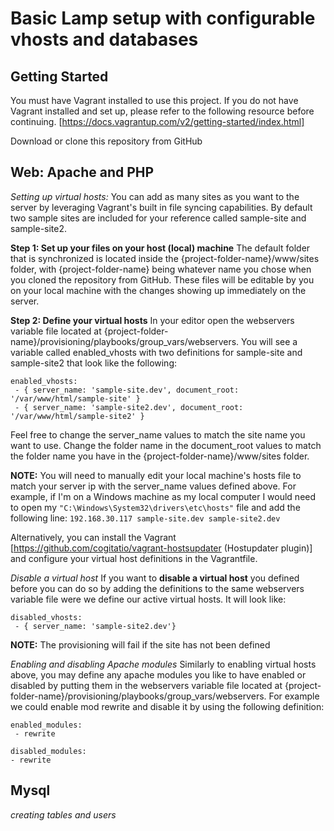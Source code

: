 # Basic Lamp setup with configurable vhosts and databases

## Getting Started
You must have Vagrant installed to use this project. If you do not have
Vagrant installed and set up, please refer to the following resource
before continuing.
[https://docs.vagrantup.com/v2/getting-started/index.html]


Download or clone this repository from GitHub


## Web: Apache and PHP
*Setting up virtual hosts:*
You can add as many sites as you want to the server by leveraging Vagrant's
built in file syncing capabilities. By default two sample sites are included
for your reference called sample-site and sample-site2.

__Step 1: Set up your files on your host (local) machine__
The default folder that is synchronized is located inside the
{project-folder-name}/www/sites folder, with {project-folder-name} being whatever
name you chose when you cloned the repository from GitHub. These files will
be editable by you on your local machine with the changes showing up immediately
on the server.

__Step 2: Define your virtual hosts__
In your editor open the webservers variable file located at
{project-folder-name}/provisioning/playbooks/group_vars/webservers.
You will see a variable called enabled_vhosts with two definitions for
sample-site and sample-site2 that look like the following:
```
enabled_vhosts:
 - { server_name: 'sample-site.dev', document_root: '/var/www/html/sample-site' }
 - { server_name: 'sample-site2.dev', document_root: '/var/www/html/sample-site2' }
 ```
Feel free to change the server_name values to match the site name you want to use.
Change the folder name in the document_root values to match the folder name you have
in the {project-folder-name}/www/sites folder.

__NOTE:__ You will need to manually edit your local machine's hosts file to match
your server ip with the server_name values defined above. For example, if I'm on
a Windows machine as my local computer I would need to open my
`"C:\Windows\System32\drivers\etc\hosts"` file and add the following line:
`192.168.30.117 sample-site.dev sample-site2.dev`

Alternatively, you can install the Vagrant [https://github.com/cogitatio/vagrant-hostsupdater (Hostupdater plugin)]
and configure your virtual host definitions in the Vagrantfile.

*Disable a virtual host*
If you want to __disable a virtual host__ you defined before you can do so by adding
the definitions to the same webservers variable file were we define our active virtual
hosts. It will look like:
```
disabled_vhosts:
 - { server_name: 'sample-site2.dev'}
```
__NOTE:__ The provisioning will fail if the site has not been defined

*Enabling and disabling Apache modules*
Similarly to enabling virtual hosts above, you may define any apache modules you
like to have enabled or disabled by putting them in the webservers variable file
located at {project-folder-name}/provisioning/playbooks/group_vars/webservers.
For example we could enable mod rewrite and disable it by using the following definition:
```
enabled_modules:
 - rewrite

disabled_modules:
- rewrite
```

## Mysql
*creating tables and users*